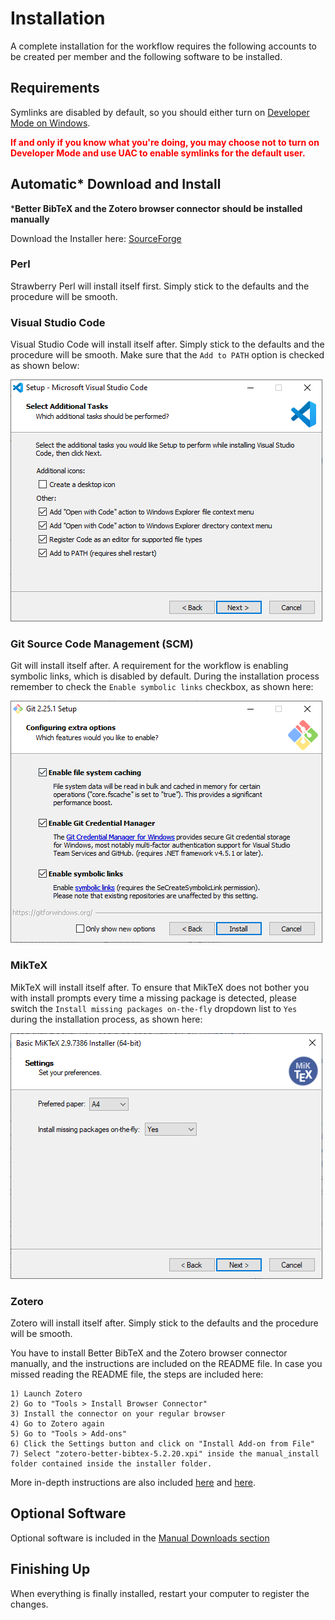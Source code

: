 # Installation
A complete installation for the workflow requires the following accounts to be created per member and the following software to be installed.

## Requirements
Symlinks are disabled by default, so you should either turn on [Developer Mode on Windows](https://docs.microsoft.com/en-us/windows/uwp/get-started/enable-your-device-for-development).

**<span style="color:red">If and only if you know what you're doing, you may choose not to turn on Developer Mode and use UAC to enable symlinks for the default user.</span>**

## Automatic* Download and Install
***Better BibTeX and the Zotero browser connector should be installed manually**

Download the Installer here: [SourceForge](https://sourceforge.net/projects/researchworkflowpackage/files/)

### Perl
Strawberry Perl will install itself first. 
Simply stick to the defaults and the procedure will be smooth.

### Visual Studio Code
Visual Studio Code will install itself after.
Simply stick to the defaults and the procedure will be smooth.
Make sure that the `Add to PATH` option is checked as shown below:

![Screenshot](img/vscode_installer-screencap.PNG)

### Git Source Code Management (SCM)
Git will install itself after.
A requirement for the workflow is enabling symbolic links, which is disabled by default.
During the installation process remember to check the `Enable symbolic links` checkbox, as shown here:

![Screenshot](img/git-screencap.PNG)

### MikTeX
MikTeX will install itself after.
To ensure that MikTeX does not bother you with install prompts every time a missing package is detected, please switch the `Install missing packages on-the-fly` dropdown list to `Yes` during the installation process, as shown here:

![Screenshot](img/miktex-screencap.PNG)

### Zotero
Zotero will install itself after.
Simply stick to the defaults and the procedure will be smooth.

You have to install Better BibTeX and the Zotero browser connector manually, and the instructions are included on the README file.
In case you missed reading the README file, the steps are included here:

    1) Launch Zotero
    2) Go to "Tools > Install Browser Connector"
    3) Install the connector on your regular browser
    4) Go to Zotero again
    5) Go to "Tools > Add-ons"
    6) Click the Settings button and click on "Install Add-on from File"
    7) Select "zotero-better-bibtex-5.2.20.xpi" inside the manual_install folder contained inside the installer folder.

More in-depth instructions are also included [here](https://retorque.re/zotero-better-bibtex/) and [here](https://guides.lib.fsu.edu/zotero/install/connector).

## Optional Software
Optional software is included in the [Manual Downloads section](../man_downloads)

## Finishing Up
When everything is finally installed, restart your computer to register the changes.